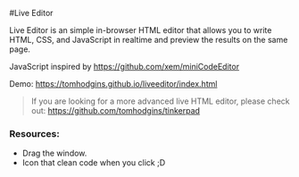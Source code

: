 #Live Editor

Live Editor is an simple in-browser HTML editor that allows you to write HTML, CSS, and JavaScript in realtime and preview the results on the same page.

JavaScript inspired by https://github.com/xem/miniCodeEditor

Demo: https://tomhodgins.github.io/liveeditor/index.html

> If you are looking for a more advanced live HTML editor, please check out: https://github.com/tomhodgins/tinkerpad

### Resources:

- Drag the window.
- Icon that clean code when you click ;D
